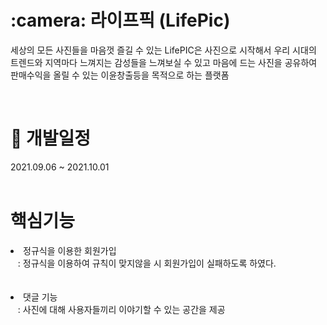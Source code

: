 <h1>:camera: 라이프픽 (LifePic)</h1>
<p>세상의 모든 사진들을 마음껏 즐길 수 있는
LifePIC은 사진으로 시작해서 우리 시대의 트렌드와 지역마다 느껴지는 감성들을 
느껴보실 수 있고 마음에 드는 사진을 공유하여  판매수익을 올릴 수 있는 이윤창출등을
  목적으로 하는 플랫폼

</b></p><br>


<h1>📆 개발일정</h1>
2021.09.06 ~ 2021.10.01<br><br>


<h1> 핵심기능</h1>
<li>정규식을 이용한 회원가입<br>
&nbsp;&nbsp; : 정규식을 이용하여 규칙이 맞지않을 시 회원가입이 실패하도록 하였다.<br><br></li><br>

<li>댓글 기능<br>
&nbsp;&nbsp; : 사진에 대해 사용자들끼리 이야기할 수 있는 공간을 제공<br><br></li><br>
